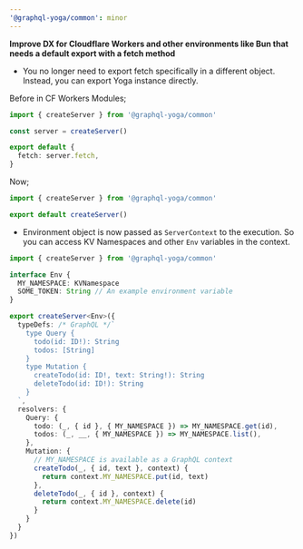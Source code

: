 ```yaml
---
'@graphql-yoga/common': minor
---
```


**Improve DX for Cloudflare Workers and other environments like Bun that needs a default export with a fetch method**

- You no longer need to export fetch specifically in a different object. Instead, you can export Yoga instance directly.

Before in CF Workers Modules;

```ts
import { createServer } from '@graphql-yoga/common'

const server = createServer()

export default {
  fetch: server.fetch,
}
```

Now;

```ts
import { createServer } from '@graphql-yoga/common'

export default createServer()
```

- Environment object is now passed as `ServerContext` to the execution. So you can access KV Namespaces and other `Env` variables in the context.

```ts
import { createServer } from '@graphql-yoga/common'

interface Env {
  MY_NAMESPACE: KVNamespace
  SOME_TOKEN: String // An example environment variable
}

export createServer<Env>({
  typeDefs: /* GraphQL */`
    type Query {
      todo(id: ID!): String
      todos: [String]
    }
    type Mutation {
      createTodo(id: ID!, text: String!): String
      deleteTodo(id: ID!): String
    }
  `,
  resolvers: {
    Query: {
      todo: (_, { id }, { MY_NAMESPACE }) => MY_NAMESPACE.get(id),
      todos: (_, __, { MY_NAMESPACE }) => MY_NAMESPACE.list(),
    },
    Mutation: {
      // MY_NAMESPACE is available as a GraphQL context
      createTodo(_, { id, text }, context) {
        return context.MY_NAMESPACE.put(id, text)
      },
      deleteTodo(_, { id }, context) {
        return context.MY_NAMESPACE.delete(id)
      }
    }
  }
})
```
